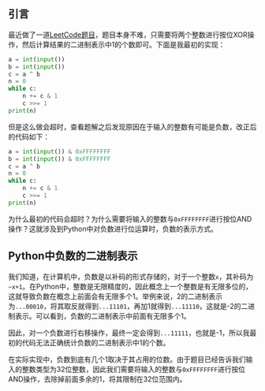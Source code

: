 ## 引言

最近做了一道[LeetCode题目](https://leetcode.cn/problems/convert-integer-lcci/)，题目本身不难，只需要将两个整数进行按位XOR操作，然后计算结果的二进制表示中1的个数即可。下面是我最初的实现：

```python
a = int(input())
b = int(input())
c = a ^ b
n = 0
while c:
    n += c & 1
    c >>= 1
print(n)
```

但是这么做会超时，查看题解之后发现原因在于输入的整数有可能是负数，改正后的代码如下：

```python
a = int(input()) & 0xFFFFFFFF
b = int(input()) & 0xFFFFFFFF
c = a ^ b
n = 0
while c:
    n += c & 1
    c >>= 1
print(n)
```

为什么最初的代码会超时？为什么需要将输入的整数与`0xFFFFFFFF`进行按位AND操作？这就涉及到Python中对负数进行位运算时，负数的表示方式。

## Python中负数的二进制表示

我们知道，在计算机中，负数是以补码的形式存储的，对于一个整数`x`，其补码为`~x+1`。在Python中，整数是无限精度的，因此概念上一个整数是有无限多位的，这就导致负数在概念上前面会有无限多个1。举例来说，2的二进制表示为`...00010`，将其取反就得到`...11101`，再加1就得到`...11110`，这就是-2的二进制表示。可以看到，负数的二进制表示中前面有无限多个1。

因此，对一个负数进行右移操作，最终一定会得到`...11111`，也就是-1，所以我最初的代码无法正确统计负数的二进制表示中1的个数。

在实际实现中，负数到底有几个1取决于其占用的位数。由于题目已经告诉我们输入的整数类型为32位整数，因此我们需要将输入的整数与`0xFFFFFFFF`进行按位AND操作，去除掉前面多余的1，将其限制在32位范围内。
